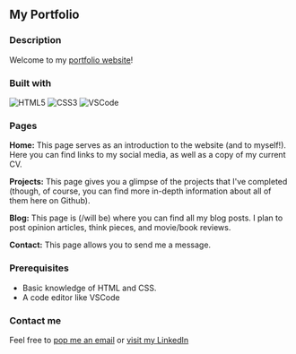 ## My Portfolio

### Description

Welcome to my [portfolio website](https://ofunne.co.uk)!<br>

### Built with

![HTML5](https://img.shields.io/badge/html5-%23E34F26.svg?style=for-the-badge&logo=html5&logoColor=white)
![CSS3](https://img.shields.io/badge/css3-%231572B6.svg?style=for-the-badge&logo=css3&logoColor=white)
![VSCode](https://img.shields.io/badge/Visual%20Studio%20Code-007ACC?style=for-the-badge&logo=visualstudiocode&logoColor=fff)

### Pages

<b>Home:</b> This page serves as an introduction to the website (and to myself!). Here you can find links to my social media, as well as a copy of my current CV.<br>

<b>Projects:</b> This page gives you a glimpse of the projects that I've completed (though, of course, you can find more in-depth information about all of them here on Github).<br>

<b>Blog:</b> This page is (/will be) where you can find all my blog posts. I plan to post opinion articles, think pieces, and movie/book reviews.<br>

<b>Contact:</b> This page allows you to send me a message.

### Prerequisites
- Basic knowledge of HTML and CSS.
- A code editor like VSCode

### Contact me

Feel free to [pop me an email](mailto:ofunnemordi1@outlook.com) or [visit my LinkedIn](https://www.linkedin.com/in/ofunnemordi)